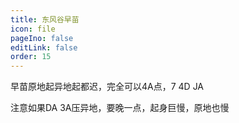 ```yaml
---
title: 东风谷早苗
icon: file
pageIno: false
editLink: false
order: 15
---
```


早苗原地起异地起都迟，完全可以4A点，7 4D JA

注意如果DA 3A压异地，要晚一点，起身巨慢，原地也慢